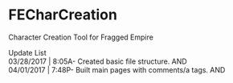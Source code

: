 # FECharCreation
Character Creation Tool for Fragged Empire<br>



Update List<br>
03/28/2017 | 8:05A- Created basic file structure. AND<br>
04/01/2017 | 7:48P- Built main pages with comments/a tags. AND<br>
